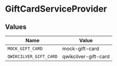 # GiftCardServiceProvider


## Values

| Name                   | Value                  |
| ---------------------- | ---------------------- |
| `MOCK_GIFT_CARD`       | mock-gift-card         |
| `QWIKCILVER_GIFT_CARD` | qwikcilver-gift-card   |